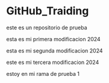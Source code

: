 # GitHub_Traiding
este es un repositorio de prueba

esta es mi primera modificacion 2024

esta es mi segunda modificacion 2024

este es mi tercera modificacion 2024

estoy en mi rama de prueba 1